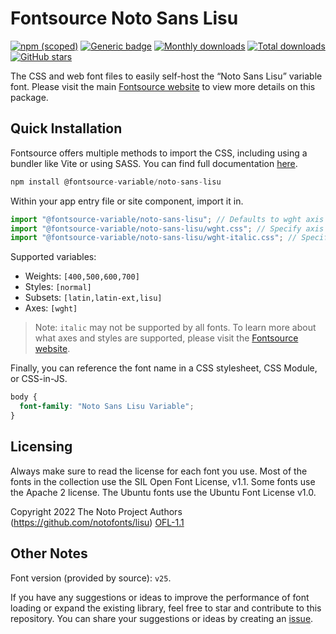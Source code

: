 # Fontsource Noto Sans Lisu

[![npm (scoped)](https://img.shields.io/npm/v/@fontsource-variable/noto-sans-lisu?color=brightgreen)](https://www.npmjs.com/package/@fontsource-variable/noto-sans-lisu) [![Generic badge](https://img.shields.io/badge/fontsource-passing-brightgreen)](https://github.com/fontsource/fontsource) [![Monthly downloads](https://badgen.net/npm/dm/@fontsource-variable/noto-sans-lisu)](https://github.com/fontsource/fontsource) [![Total downloads](https://badgen.net/npm/dt/@fontsource-variable/noto-sans-lisu)](https://github.com/fontsource/fontsource) [![GitHub stars](https://img.shields.io/github/stars/fontsource/fontsource.svg?style=social&label=Star)](https://github.com/fontsource/fontsource/stargazers)

The CSS and web font files to easily self-host the “Noto Sans Lisu” variable font. Please visit the main [Fontsource website](https://fontsource.org/fonts/noto-sans-lisu) to view more details on this package.

## Quick Installation

Fontsource offers multiple methods to import the CSS, including using a bundler like Vite or using SASS. You can find full documentation [here](https://fontsource.org/docs/getting-started/introduction).

```javascript
npm install @fontsource-variable/noto-sans-lisu
```

Within your app entry file or site component, import it in.

```javascript
import "@fontsource-variable/noto-sans-lisu"; // Defaults to wght axis
import "@fontsource-variable/noto-sans-lisu/wght.css"; // Specify axis
import "@fontsource-variable/noto-sans-lisu/wght-italic.css"; // Specify axis and style
```

Supported variables:
- Weights: `[400,500,600,700]`
- Styles: `[normal]`
- Subsets: `[latin,latin-ext,lisu]`
- Axes: `[wght]`

> Note: `italic` may not be supported by all fonts. To learn more about what axes and styles are supported, please visit the [Fontsource website](https://fontsource.org/fonts/noto-sans-lisu).

Finally, you can reference the font name in a CSS stylesheet, CSS Module, or CSS-in-JS.

```css
body {
  font-family: "Noto Sans Lisu Variable";
}
```

## Licensing
Always make sure to read the license for each font you use. Most of the fonts in the collection use the SIL Open Font License, v1.1. Some fonts use the Apache 2 license. The Ubuntu fonts use the Ubuntu Font License v1.0.

Copyright 2022 The Noto Project Authors (https://github.com/notofonts/lisu)
[OFL-1.1](http://scripts.sil.org/OFL)

## Other Notes
Font version (provided by source): `v25`.

If you have any suggestions or ideas to improve the performance of font loading or expand the existing library, feel free to star and contribute to this repository. You can share your suggestions or ideas by creating an [issue](https://github.com/fontsource/fontsource/issues).